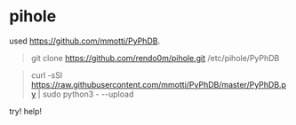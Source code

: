 # pihole

used https://github.com/mmotti/PyPhDB.


> git clone https://github.com/rendo0m/pihole.git /etc/pihole/PyPhDB

> curl -sSl https://raw.githubusercontent.com/mmotti/PyPhDB/master/PyPhDB.py | sudo python3 - --upload

try! help!
